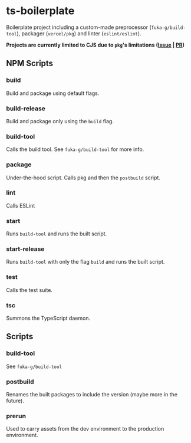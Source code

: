 # ts-boilerplate

Boilerplate project including a custom-made preprocessor (`fuka-g/build-tool`), packager (`vercel/pkg`) and linter (`eslint/eslint`).

**Projects are currently limited to CJS due to `pkg`'s limitations ([Issue](https://github.com/vercel/pkg/issues/1291) | [PR](https://github.com/vercel/pkg/pull/1323))**

## NPM Scripts

### build

Build and package using default flags.

### build-release

Build and package only using the `build` flag.

### build-tool

Calls the build tool. See `fuka-g/build-tool` for more info.

### package

Under-the-hood script. Calls pkg and then the `postbuild` script.

### lint

Calls ESLint

### start

Runs `build-tool` and runs the built script.

### start-release

Runs `build-tool` with only the flag `build` and runs the built script.

### test

Calls the test suite.

### tsc

Summons the TypeScript daemon.

## Scripts

### build-tool

See `fuka-g/build-tool`

### postbuild

Renames the built packages to include the version (maybe more in the future).

### prerun

Used to carry assets from the dev environment to the production environment.
